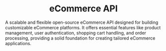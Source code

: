 <h1 align="center">eCommerce API</h1>
A scalable and flexible open-source eCommerce API designed for building customizable eCommerce platforms. It offers essential features like product management, user authentication, shopping cart handling, and order processing, providing a solid foundation for creating tailored eCommerce applications.
